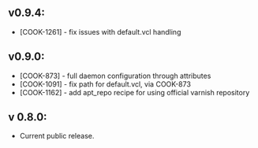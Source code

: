 ## v0.9.4:

* [COOK-1261] - fix issues with default.vcl handling

## v0.9.0:

* [COOK-873] - full daemon configuration through attributes
* [COOK-1091] - fix path for default.vcl, via COOK-873
* [COOK-1162] - add apt_repo recipe for using official varnish repository

## v 0.8.0:

* Current public release.
